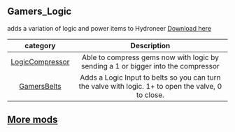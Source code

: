 ## Gamers_Logic
adds a variation of logic and power items to Hydroneer 
[Download here](https://github.com/Gamerkuipers/Hydroneer-Modding/raw/main/Gamers_Logic/500-Gamers_Logic_P.pak)

 category | Description | 
:----:|:---------:
[LogicCompressor](./LogicCompressor.md) | Able to compress gems now with logic by sending a 1 or bigger into the compressor
[GamersBelts](./GamersBelts.md) | Adds a Logic Input to belts so you can turn the valve with logic. 1+ to open the valve, 0 to close.

## [More mods](../)